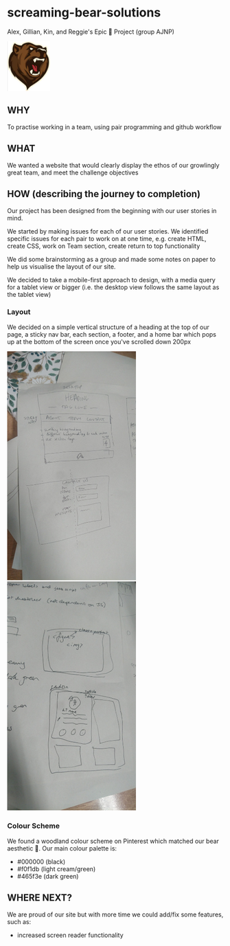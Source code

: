 # screaming-bear-solutions 
Alex, Gillian, Kin, and Reggie's Epic :bear: Project (group AJNP)

<img src="./img/bear.png" width="100">

## WHY
To practise working in a team, using pair programming and github workflow

## WHAT
We wanted a website that would clearly display the ethos of our growlingly great team, and meet the challenge objectives

## HOW (describing the journey to completion)
Our project has been designed from the beginning with our user stories in mind. 

We started by making issues for each of our user stories. We identified specific issues for each pair to work on at one time, e.g. create HTML, create CSS, work on Team section, create return to top functionality

We did some brainstorming as a group and made some notes on paper to help us visualise the layout of our site.

We decided to take a mobile-first approach to design, with a media query for a tablet view or bigger (i.e. the desktop view follows the same layout as the tablet view)

### Layout
We decided on a simple vertical structure of a heading at the top of our page, a sticky nav bar, each section, a footer, and a home bar which pops up at the bottom of the screen once you've scrolled down 200px

<p>
<img src="DSC_1068.JPG" width="300">
<img src="DSC_1069.JPG" width="300">
  </p>

### Colour Scheme
We found a woodland colour scheme on Pinterest which matched our bear aesthetic 🌲.  Our main colour palette is:
* #000000 (black)
* #f0f1db (light cream/green)
* #465f3e (dark green)

## WHERE NEXT?
We are proud of our site but with more time we could add/fix some features, such as:
* increased screen reader functionality
